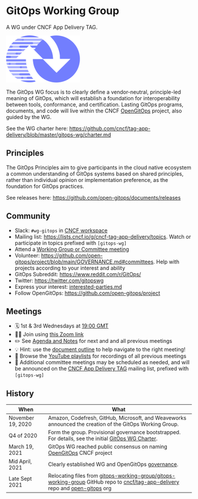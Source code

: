 # GitOps Working Group

A WG under CNCF App Delivery TAG.

<!-- markdownlint-disable MD033 -->
<p><img src="https://raw.githubusercontent.com/gitops-working-group/gitops-working-group/main/assets/logos/GWG/icon/color/gitopswg-icon-color.svg" alt="GitOps Working Group logo icon color" width="200"></p>

The GitOps WG focus is to clearly define a vendor-neutral, principle-led meaning of GitOps, which will establish a foundation for interoperability between tools, conformance, and certification.
Lasting GitOps programs, documents, and code will live within the CNCF [OpenGitOps](https://github.com/open-gitops) project, also guided by the WG.

See the WG charter here: <https://github.com/cncf/tag-app-delivery/blob/master/gitops-wg/charter.md>

## Principles

The GitOps Principles aim to give participants in the cloud native ecosystem a common understanding of GitOps systems based on shared principles, rather than individual opinion or implementation preference, as the foundation for GitOps practices.

See releases here: <https://github.com/open-gitops/documents/releases>

## Community

- Slack: `#wg-gitops` in [CNCF workspace](https://slack.cncf.io/)
- Mailing list: <https://lists.cncf.io/g/cncf-tag-app-delivery/topics>. Watch or participate in topics prefixed with `[gitops-wg]`
- Attend a [Working Group or Committee meeting](#meetings)
- Volunteer: <https://github.com/open-gitops/project/blob/main/GOVERNANCE.md#committees>. Help with projects according to your interest and ability
- GitOps Subreddit: <https://www.reddit.com/r/GitOps/>
- Twitter: <https://twitter.com/gitopswg>
- Express your interest: [interested-parties.md](./interested-parties.md)
- Follow OpenGitOps: <https://github.com/open-gitops/project>

## Meetings

- 🗓 1st & 3rd Wednesdays at [19:00 GMT](https://greenwichmeantime.com/time-gadgets/time-zone-converter/)
- 👩‍💻 Join using [this Zoom link](https://zoom.us/j/93779536510?pwd=TEFzbGRzREI3MVlkZmluemVkMEhHdz09)
- ✏️ See [Agenda and Notes](https://docs.google.com/document/d/1hxifmCdOV5_FbKloDJRWZQHq0ge-trXJKF-BgV4wHVk/) for next and and all previous meetings
- 💡 Hint: use the [document outline](https://support.google.com/docs/answer/6367684) to help navigate to the right meeting!
- 📼 Browse the [YouTube playlists](https://www.youtube.com/channel/UCI6iqYuuI4gZuOCZaks5i1g/playlists) for recordings of all previous meetings
- 📧 Additional committee meetings may be scheduled as needed, and will be announced on the [CNCF App Delivery TAG](https://github.com/cncf/tag-app-delivery) mailing list, prefixed with `[gitops-wg]`

## History

| When | What |
| -- | -- |
| November 19, 2020 | Amazon, Codefresh, GitHub, Microsoft, and Weaveworks announced the creation of the GitOps Working Group. |
| Q4 of 2020 | Form the group. Provisional governance bootstrapped. For details, see the initial [GitOps WG Charter](https://docs.google.com/document/d/11EZfvB2FFI837nMmArnyv-wizsIJvc-4_xdgfoUXF4o/view). |
| March 19, 2021 | GitOps WG reached public consensus on naming [OpenGitOps](https://github.com/open-gitops/project) CNCF project |
| Mid April, 2021 | Clearly established WG and OpenGitOps [governance](https://github.com/open-gitops/project/blob/main/GOVERNANCE.md). |
| Late Sept 2021 | Relocating files from [gitops-working-group/gitops-working-group](https://github.com/gitops-working-group/gitops-working-group) GitHub repo to [cncf/tag-app-delivery](https://github.com/cncf/tag-app-delivery) repo and [open-gitops](https://github.com/open-gitops) org |
